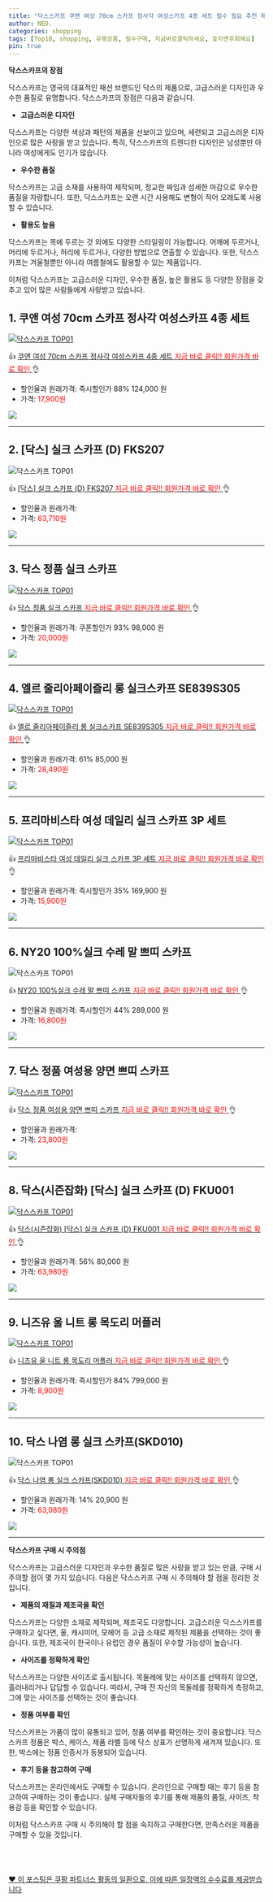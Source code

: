 ```yaml
---
title: "닥스스카프 쿠앤 여성 70cm 스카프 정사각 여성스카프 4종 세트 필수 필요 추천 제품 비교 최저 가격 비교 장점 구매 후기 구매평"
author: NEO.
categories: shopping
tags: [Top10, shopping, 유행상품, 필수구매, 지금바로클릭하세요, 놓치면후회해요]
pin: true
---
```

**닥스스카프의 장점**

닥스스카프는 영국의 대표적인 패션 브랜드인 닥스의 제품으로, 고급스러운 디자인과 우수한 품질로 유명합니다. 닥스스카프의 장점은 다음과 같습니다.

* **고급스러운 디자인**

닥스스카프는 다양한 색상과 패턴의 제품을 선보이고 있으며, 세련되고 고급스러운 디자인으로 많은 사랑을 받고 있습니다. 특히, 닥스스카프의 트렌디한 디자인은 남성뿐만 아니라 여성에게도 인기가 많습니다.

* **우수한 품질**

닥스스카프는 고급 소재를 사용하여 제작되며, 정교한 짜임과 섬세한 마감으로 우수한 품질을 자랑합니다. 또한, 닥스스카프는 오랜 시간 사용해도 변형이 적어 오래도록 사용할 수 있습니다.

* **활용도 높음**

닥스스카프는 목에 두르는 것 외에도 다양한 스타일링이 가능합니다. 어깨에 두르거나, 머리에 두르거나, 허리에 두르거나, 다양한 방법으로 연출할 수 있습니다. 또한, 닥스스카프는 겨울철뿐만 아니라 여름철에도 활용할 수 있는 제품입니다.

이처럼 닥스스카프는 고급스러운 디자인, 우수한 품질, 높은 활용도 등 다양한 장점을 갖추고 있어 많은 사람들에게 사랑받고 있습니다.

   

## 1. 쿠앤 여성 70cm 스카프 정사각 여성스카프 4종 세트

[![닥스스카프 TOP01](https://thumbnail7.coupangcdn.com/thumbnails/remote/490x490ex/image/vendor_inventory/adca/73be78368fb5080c7d23ecab0f89b53510bfdff10fea178f2e0c73eb7103.jpg)](https://link.coupang.com/re/AFFSDP?lptag=AF3617701&subid=GithubCoopas&pageKey=7570498871&traceid=V0-153&itemId=19964311805&vendorItemId=87062806193)


👍 [쿠앤 여성 70cm 스카프 정사각 여성스카프 4종 세트 <font color=red> 지금 바로 클릭!! 회원가격 바로 확인 </font> ](https://link.coupang.com/re/AFFSDP?lptag=AF3617701&subid=GithubCoopas&pageKey=7570498871&traceid=V0-153&itemId=19964311805&vendorItemId=87062806193) 👌 


- 할인율과 원래가격: 즉시할인가 88%  124,000   원
- 가격: <span style='color:red'>17,900원</span>

[![](/discount_price.png)](https://link.coupang.com/re/AFFSDP?lptag=AF3617701&subid=GithubCoopas&pageKey=7570498871&traceid=V0-153&itemId=19964311805&vendorItemId=87062806193)

---


   

## 2. [닥스] 실크 스카프 (D) FKS207

![닥스스카프 TOP01](https://thumbnail7.coupangcdn.com/thumbnails/remote/490x490ex/image/vendor_inventory/22ed/6717099930bc5c17c6810263f79e9f7f0856b0144f9061fc75320656b614.JPG)


👍 [[닥스] 실크 스카프 (D) FKS207 <font color=red> 지금 바로 클릭!! 회원가격 바로 확인 </font> ](https://link.coupang.com/re/AFFSDP?lptag=AF3617701&subid=GithubCoopas&pageKey=6067580076&traceid=V0-153&itemId=11186618861&vendorItemId=86898520953) 👌 


- 할인율과 원래가격: 
- 가격: <span style='color:red'>63,710원</span>

[![](/discount_price.png)](https://link.coupang.com/re/AFFSDP?lptag=AF3617701&subid=GithubCoopas&pageKey=6067580076&traceid=V0-153&itemId=11186618861&vendorItemId=86898520953)

---


   

## 3. 닥스 정품 실크 스카프

[![닥스스카프 TOP01](https://thumbnail10.coupangcdn.com/thumbnails/remote/490x490ex/image/vendor_inventory/d30e/58c4ac22469f66c2790f14b517279312581cae71eea22b12ae2d8c97bc10.jpg)](https://link.coupang.com/re/AFFSDP?lptag=AF3617701&subid=GithubCoopas&pageKey=7654472784&traceid=V0-153&itemId=20375835883&vendorItemId=87459325417)


👍 [닥스 정품 실크 스카프 <font color=red> 지금 바로 클릭!! 회원가격 바로 확인 </font> ](https://link.coupang.com/re/AFFSDP?lptag=AF3617701&subid=GithubCoopas&pageKey=7654472784&traceid=V0-153&itemId=20375835883&vendorItemId=87459325417) 👌 


- 할인율과 원래가격: 쿠폰할인가 93%  98,000   원
- 가격: <span style='color:red'>20,000원</span>

[![](/discount_price.png)](https://link.coupang.com/re/AFFSDP?lptag=AF3617701&subid=GithubCoopas&pageKey=7654472784&traceid=V0-153&itemId=20375835883&vendorItemId=87459325417)

---


   

## 4. 엘르 줄리아페이즐리 롱 실크스카프 SE839S305

[![닥스스카프 TOP01](https://thumbnail9.coupangcdn.com/thumbnails/remote/490x490ex/image/vendor_inventory/1a8a/451e26e7ab8803f29991ea4e1403bf7d62273f79aa9f367b21f9cd9a457c.jpg)](https://link.coupang.com/re/AFFSDP?lptag=AF3617701&subid=GithubCoopas&pageKey=130295727&traceid=V0-153&itemId=383462530&vendorItemId=71646730351)


👍 [엘르 줄리아페이즐리 롱 실크스카프 SE839S305 <font color=red> 지금 바로 클릭!! 회원가격 바로 확인 </font> ](https://link.coupang.com/re/AFFSDP?lptag=AF3617701&subid=GithubCoopas&pageKey=130295727&traceid=V0-153&itemId=383462530&vendorItemId=71646730351) 👌 


- 할인율과 원래가격: 61%  85,000   원
- 가격: <span style='color:red'>28,490원</span>

[![](/discount_price.png)](https://link.coupang.com/re/AFFSDP?lptag=AF3617701&subid=GithubCoopas&pageKey=130295727&traceid=V0-153&itemId=383462530&vendorItemId=71646730351)

---


   

## 5. 프리마비스타 여성 데일리 실크 스카프 3P 세트

[![닥스스카프 TOP01](https://thumbnail6.coupangcdn.com/thumbnails/remote/490x490ex/image/vendor_inventory/b9c7/00d0548cc8fe1f5ccfe48a193193fec0ce2e71cf5075b19d996ca873bade.png)](https://link.coupang.com/re/AFFSDP?lptag=AF3617701&subid=GithubCoopas&pageKey=7536438220&traceid=V0-153&itemId=19801065138&vendorItemId=86903411948)


👍 [프리마비스타 여성 데일리 실크 스카프 3P 세트 <font color=red> 지금 바로 클릭!! 회원가격 바로 확인 </font> ](https://link.coupang.com/re/AFFSDP?lptag=AF3617701&subid=GithubCoopas&pageKey=7536438220&traceid=V0-153&itemId=19801065138&vendorItemId=86903411948) 👌 


- 할인율과 원래가격: 즉시할인가 35%  169,900   원
- 가격: <span style='color:red'>15,900원</span>

[![](/discount_price.png)](https://link.coupang.com/re/AFFSDP?lptag=AF3617701&subid=GithubCoopas&pageKey=7536438220&traceid=V0-153&itemId=19801065138&vendorItemId=86903411948)

---


   

## 6. NY20 100%실크 수레 말 쁘띠 스카프

![닥스스카프 TOP01](https://thumbnail6.coupangcdn.com/thumbnails/remote/490x490ex/image/vendor_inventory/7a0a/cfdedad5b9752bf9e34633d9d95d398791a9a3ae4a2092f49be1238aedb8.JPG)


👍 [NY20 100%실크 수레 말 쁘띠 스카프 <font color=red> 지금 바로 클릭!! 회원가격 바로 확인 </font> ](https://link.coupang.com/re/AFFSDP?lptag=AF3617701&subid=GithubCoopas&pageKey=7597387840&traceid=V0-153&itemId=20089463088&vendorItemId=87184854831) 👌 


- 할인율과 원래가격: 즉시할인가 44%  289,000   원
- 가격: <span style='color:red'>16,800원</span>

[![](/discount_price.png)](https://link.coupang.com/re/AFFSDP?lptag=AF3617701&subid=GithubCoopas&pageKey=7597387840&traceid=V0-153&itemId=20089463088&vendorItemId=87184854831)

---


   

## 7. 닥스 정품 여성용 양면 쁘띠 스카프

[![닥스스카프 TOP01](https://thumbnail7.coupangcdn.com/thumbnails/remote/490x490ex/image/vendor_inventory/322c/580336f3ae819d67170dc91012e30d03316216cfa01e63012b23af72aa14.jpg)](https://link.coupang.com/re/AFFSDP?lptag=AF3617701&subid=GithubCoopas&pageKey=7677489667&traceid=V0-153&itemId=20497531810&vendorItemId=87575899518)


👍 [닥스 정품 여성용 양면 쁘띠 스카프 <font color=red> 지금 바로 클릭!! 회원가격 바로 확인 </font> ](https://link.coupang.com/re/AFFSDP?lptag=AF3617701&subid=GithubCoopas&pageKey=7677489667&traceid=V0-153&itemId=20497531810&vendorItemId=87575899518) 👌 


- 할인율과 원래가격: 
- 가격: <span style='color:red'>23,800원</span>

[![](/discount_price.png)](https://link.coupang.com/re/AFFSDP?lptag=AF3617701&subid=GithubCoopas&pageKey=7677489667&traceid=V0-153&itemId=20497531810&vendorItemId=87575899518)

---


   

## 8. 닥스(시즌잡화) [닥스] 실크 스카프 (D) FKU001

[![닥스스카프 TOP01](https://thumbnail10.coupangcdn.com/thumbnails/remote/490x490ex/image/vendor_inventory/7f15/43f48144c33e0ea681b5a10b4fca41cb93e14c22a02d4c98ac09aa918fe2.jpg)](https://link.coupang.com/re/AFFSDP?lptag=AF3617701&subid=GithubCoopas&pageKey=6732435818&traceid=V0-153&itemId=15690302432&vendorItemId=87416607381)


👍 [닥스(시즌잡화) [닥스] 실크 스카프 (D) FKU001 <font color=red> 지금 바로 클릭!! 회원가격 바로 확인 </font> ](https://link.coupang.com/re/AFFSDP?lptag=AF3617701&subid=GithubCoopas&pageKey=6732435818&traceid=V0-153&itemId=15690302432&vendorItemId=87416607381) 👌 


- 할인율과 원래가격: 56%  80,000   원
- 가격: <span style='color:red'>63,980원</span>

[![](/discount_price.png)](https://link.coupang.com/re/AFFSDP?lptag=AF3617701&subid=GithubCoopas&pageKey=6732435818&traceid=V0-153&itemId=15690302432&vendorItemId=87416607381)

---


   

## 9. 니즈유 울 니트 롱 목도리 머플러

[![닥스스카프 TOP01](https://thumbnail8.coupangcdn.com/thumbnails/remote/490x490ex/image/vendor_inventory/6c29/0eff5c8737f90491763e8e06d828b7c40cc69b72d298e22be688c32b8fcd.png)](https://link.coupang.com/re/AFFSDP?lptag=AF3617701&subid=GithubCoopas&pageKey=7680655045&traceid=V0-153&itemId=20549755482&vendorItemId=87591862794)


👍 [니즈유 울 니트 롱 목도리 머플러 <font color=red> 지금 바로 클릭!! 회원가격 바로 확인 </font> ](https://link.coupang.com/re/AFFSDP?lptag=AF3617701&subid=GithubCoopas&pageKey=7680655045&traceid=V0-153&itemId=20549755482&vendorItemId=87591862794) 👌 


- 할인율과 원래가격: 즉시할인가 84%  799,000   원
- 가격: <span style='color:red'>8,900원</span>

[![](/discount_price.png)](https://link.coupang.com/re/AFFSDP?lptag=AF3617701&subid=GithubCoopas&pageKey=7680655045&traceid=V0-153&itemId=20549755482&vendorItemId=87591862794)

---


   

## 10. 닥스 나염 롱 실크 스카프(SKD010)

![닥스스카프 TOP01](https://thumbnail8.coupangcdn.com/thumbnails/remote/490x490ex/image/vendor_inventory/f1c4/0aa5d27ffb48f6b95641696e4ef5503548053ffcc6c91940a9dcfe796b17.JPG)


👍 [닥스 나염 롱 실크 스카프(SKD010) <font color=red> 지금 바로 클릭!! 회원가격 바로 확인 </font> ](https://link.coupang.com/re/AFFSDP?lptag=AF3617701&subid=GithubCoopas&pageKey=7111620165&traceid=V0-153&itemId=17780021685&vendorItemId=87229828558) 👌 


- 할인율과 원래가격: 14%  20,900   원
- 가격: <span style='color:red'>63,080원</span>

[![](/discount_price.png)](https://link.coupang.com/re/AFFSDP?lptag=AF3617701&subid=GithubCoopas&pageKey=7111620165&traceid=V0-153&itemId=17780021685&vendorItemId=87229828558)

---
**닥스스카프 구매 시 주의점**

닥스스카프는 고급스러운 디자인과 우수한 품질로 많은 사랑을 받고 있는 만큼, 구매 시 주의할 점이 몇 가지 있습니다. 다음은 닥스스카프 구매 시 주의해야 할 점을 정리한 것입니다.

* **제품의 재질과 제조국을 확인**

닥스스카프는 다양한 소재로 제작되며, 제조국도 다양합니다. 고급스러운 닥스스카프를 구매하고 싶다면, 울, 캐시미어, 모헤어 등 고급 소재로 제작된 제품을 선택하는 것이 좋습니다. 또한, 제조국이 한국이나 유럽인 경우 품질이 우수할 가능성이 높습니다.

* **사이즈를 정확하게 확인**

닥스스카프는 다양한 사이즈로 출시됩니다. 목둘레에 맞는 사이즈를 선택하지 않으면, 흘러내리거나 답답할 수 있습니다. 따라서, 구매 전 자신의 목둘레를 정확하게 측정하고, 그에 맞는 사이즈를 선택하는 것이 좋습니다.

* **정품 여부를 확인**

닥스스카프는 가품이 많이 유통되고 있어, 정품 여부를 확인하는 것이 중요합니다. 닥스스카프 정품은 박스, 케이스, 제품 라벨 등에 닥스 상표가 선명하게 새겨져 있습니다. 또한, 박스에는 정품 인증서가 동봉되어 있습니다.

* **후기 등을 참고하여 구매**

닥스스카프는 온라인에서도 구매할 수 있습니다. 온라인으로 구매할 때는 후기 등을 참고하여 구매하는 것이 좋습니다. 실제 구매자들의 후기를 통해 제품의 품질, 사이즈, 착용감 등을 확인할 수 있습니다.

이처럼 닥스스카프 구매 시 주의해야 할 점을 숙지하고 구매한다면, 만족스러운 제품을 구매할 수 있을 것입니다.<br><br><br><br><br> [ ❤  이 포스팅은 쿠팡 파트너스 활동의 일환으로, 이에 따른 일정액의 수수료를 제공받습니다](https://link.coupang.com/a/bcEFyh)